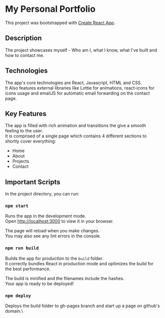 # My Personal Portfolio

This project was bootstrapped with [Create React App](https://github.com/facebook/create-react-app).

## Description

The project showcases myself - Who am I, what I know, what I've built and how to contact me.

## Technologies

The app's core technologies are React, Javascript, HTML and CSS.\
It Also features external libraries like Lottie for animations, react-icons for icons usage and emailJS for automatic email forwarding on the contact page.

## Key Features

The app is filled with rich animation and transitions the give a smooth feeling to the user.\
It is comprised of a single page which contains 4 different sections to shortly cover everything:

- Home
- About
- Projects
- Contact

## Important Scripts

In the project directory, you can run:

### `npm start`

Runs the app in the development mode.\
Open [http://localhost:3000](http://localhost:3000) to view it in your browser.

The page will reload when you make changes.\
You may also see any lint errors in the console.

### `npm run build`

Builds the app for production to the `build` folder.\
It correctly bundles React in production mode and optimizes the build for the best performance.

The build is minified and the filenames include the hashes.\
Your app is ready to be deployed!

### `npm deploy`

Deploys the build folder to gh-pages branch and start up a page on github's domain.\
